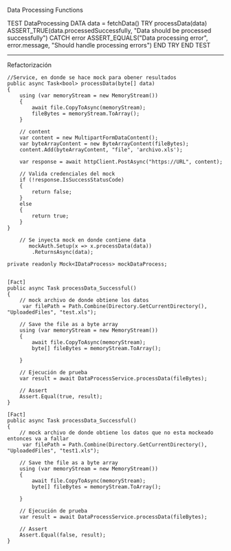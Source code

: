 Data Processing Functions

TEST DataProcessing
  DATA data = fetchData()
  TRY
    processData(data)
    ASSERT_TRUE(data.processedSuccessfully, "Data should be processed successfully")
  CATCH error
    ASSERT_EQUALS("Data processing error", error.message, "Should handle processing errors")
  END TRY
END TEST

-------------------------------------------------------------------------------------------------------------
Refactorización

    //Service, en donde se hace mock para obener resultados
    public async Task<bool> processData(byte[] data)
    {
        using (var memoryStream = new MemoryStream())
        {
            await file.CopyToAsync(memoryStream);
            fileBytes = memoryStream.ToArray();
        }

        // content
        var content = new MultipartFormDataContent();
        var byteArrayContent = new ByteArrayContent(fileBytes);
        content.Add(byteArrayContent, "file", 'archivo.xls');

        var response = await httpClient.PostAsync("https://URL", content);

        // Valida credenciales del mock
        if (!response.IsSuccessStatusCode)
        {
            return false;
        }
        else
        {
            return true;
        }
    }

        // Se inyecta mock en donde contiene data
           mockAuth.Setup(x => x.processData(data))
            .ReturnsAsync(data);

    private readonly Mock<IDataProcess> mockDataProcess;


    [Fact]
    public async Task processData_Successful()
    {
        // mock archivo de donde obtiene los datos
         var filePath = Path.Combine(Directory.GetCurrentDirectory(), "UploadedFiles", "test.xls");

        // Save the file as a byte array
        using (var memoryStream = new MemoryStream())
        {
            await file.CopyToAsync(memoryStream);
            byte[] fileBytes = memoryStream.ToArray();

        }

        // Ejecución de prueba
        var result = await DataProcessService.processData(fileBytes);

        // Assert
        Assert.Equal(true, result);
    }

    [Fact]
    public async Task processData_Successful()
    {
        // mock archivo de donde obtiene los datos que no esta mockeado entonces va a fallar
         var filePath = Path.Combine(Directory.GetCurrentDirectory(), "UploadedFiles", "test1.xls");

        // Save the file as a byte array
        using (var memoryStream = new MemoryStream())
        {
            await file.CopyToAsync(memoryStream);
            byte[] fileBytes = memoryStream.ToArray();

        }

        // Ejecución de prueba
        var result = await DataProcessService.processData(fileBytes);

        // Assert
        Assert.Equal(false, result);
    }